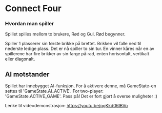 # Connect Four

### Hvordan man spiller

Spillet spilles mellom to brukere, Rød og Gul. Rød begynner.

Spiller 1 plasserer sin første brikke på brettet. Brikken vil falle ned til nederste ledige plass. Det er nå spiller to sin tur. En vinner kåres når en av spillerene har fire brikker av sin farge på rad, enten horisontalt, vertikalt eller diagonalt.

## AI motstander
Spillet har innebygget AI-funksjon. For å aktivere denne, må GameState-en settes til 'GameState.AI_ACTIVE'. For two-player: 'GameState.ACTIVE_GAME'. Pass på! Det er fort gjort å overse muligheter :)

Lenke til videodemonstrasjon:
https://youtu.be/pgKkd06IBVo




